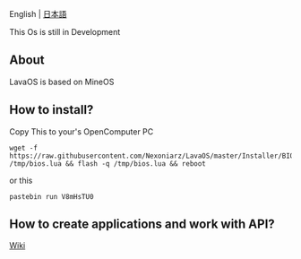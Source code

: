 English | [日本語](https://github.com/Nexoniarz/LavaOS/blob/master/README-jp_JP.md)

This Os is still in Development

## About

LavaOS is based on MineOS

## How to install?

Copy This to your's OpenComputer PC

	wget -f https://raw.githubusercontent.com/Nexoniarz/LavaOS/master/Installer/BIOS.lua /tmp/bios.lua && flash -q /tmp/bios.lua && reboot

or this

	pastebin run V8mHsTU0

## How to create applications and work with API?

[Wiki](https://github.com/IgorTimofeev/MineOS/wiki)
